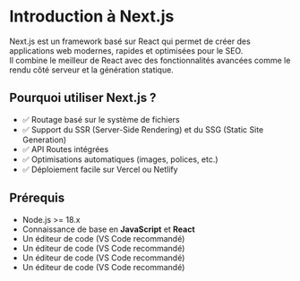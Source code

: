 # Introduction à Next.js

Next.js est un framework basé sur React qui permet de créer des applications web modernes, rapides et optimisées pour le SEO.  
Il combine le meilleur de React avec des fonctionnalités avancées comme le rendu côté serveur et la génération statique.

## Pourquoi utiliser Next.js ?

- ✅ Routage basé sur le système de fichiers
- ✅ Support du SSR (Server-Side Rendering) et du SSG (Static Site Generation)
- ✅ API Routes intégrées
- ✅ Optimisations automatiques (images, polices, etc.)
- ✅ Déploiement facile sur Vercel ou Netlify

## Prérequis

- Node.js >= 18.x
- Connaissance de base en **JavaScript** et **React**
- Un éditeur de code (VS Code recommandé)
- Un éditeur de code (VS Code recommandé)
- Un éditeur de code (VS Code recommandé)
- Un éditeur de code (VS Code recommandé)

